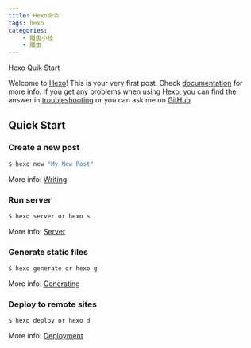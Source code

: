 ```yaml
---
title: Hexo命令
tags: hexo
categories: 
	- 雕虫小技
	- 雕虫
---
```


Hexo Quik Start

<!-- more -->

Welcome to [Hexo](https://hexo.io/)! This is your very first post. Check [documentation](https://hexo.io/docs/) for more info. If you get any problems when using Hexo, you can find the answer in [troubleshooting](https://hexo.io/docs/troubleshooting.html) or you can ask me on [GitHub](https://github.com/hexojs/hexo/issues).

## Quick Start

### Create a new post

``` bash
$ hexo new "My New Post"
```

More info: [Writing](https://hexo.io/docs/writing.html)

### Run server

``` bash
$ hexo server or hexo s
```

More info: [Server](https://hexo.io/docs/server.html)

### Generate static files

``` bash
$ hexo generate or hexo g
```

More info: [Generating](https://hexo.io/docs/generating.html)

### Deploy to remote sites

``` bash
$ hexo deploy or hexo d
```

More info: [Deployment](https://hexo.io/docs/deployment.html)
